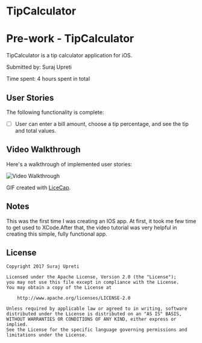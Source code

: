# TipCalculator
# Pre-work - TipCalculator

TipCalculator is a tip calculator application for iOS.

Submitted by: Suraj Upreti

Time spent: 4 hours spent in total

## User Stories

The following functionality is complete:

* [ ] User can enter a bill amount, choose a tip percentage, and see the tip and total values.


## Video Walkthrough 

Here's a walkthrough of implemented user stories:

<img src='http://i.imgur.com/GAZjP5q.gif' title='Video Walkthrough' width='' alt='Video Walkthrough' />

GIF created with [LiceCap](http://www.cockos.com/licecap/).

## Notes

This was the first time I was creating an IOS app. At first, it took me few time to get used to XCode.After that, the video tutorial was
very helpful in creating this simple, fully functional app.

## License

    Copyright 2017 Suraj Upreti

    Licensed under the Apache License, Version 2.0 (the "License");
    you may not use this file except in compliance with the License.
    You may obtain a copy of the License at

        http://www.apache.org/licenses/LICENSE-2.0

    Unless required by applicable law or agreed to in writing, software
    distributed under the License is distributed on an "AS IS" BASIS,
    WITHOUT WARRANTIES OR CONDITIONS OF ANY KIND, either express or implied.
    See the License for the specific language governing permissions and
    limitations under the License.
